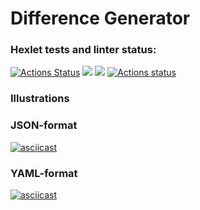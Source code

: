 # Difference Generator

### Hexlet tests and linter status:
[![Actions Status](https://github.com/msouldze/frontend-project-lvl2/workflows/hexlet-check/badge.svg)](https://github.com/msouldze/frontend-project-lvl2/actions) <a href="https://codeclimate.com/github/msouldze/frontend-project-lvl2"><img src="https://api.codeclimate.com/v1/badges/a99a88d28ad37a79dbf6/maintainability" /></a> <a href="https://codeclimate.com/github/msouldze/frontend-project-lvl2/test_coverage"><img src="https://api.codeclimate.com/v1/badges/9b1ef8a3cbc6ea250976/test_coverage" /></a> [![Actions status](https://github.com/msouldze/frontend-project-lvl2/actions/workflows/node.js.yml/badge.svg)](https://github.com/msouldze/frontend-project-lvl2/actions)

### Illustrations

### JSON-format
[![asciicast](https://asciinema.org/a/hc9AWGH3iI0nKEiQ4YaNydS7u.svg)](https://asciinema.org/a/hc9AWGH3iI0nKEiQ4YaNydS7u)

### YAML-format
[![asciicast](https://asciinema.org/a/KWL4gvqNsgA2XDvoAT0FQwpib.svg)](https://asciinema.org/a/KWL4gvqNsgA2XDvoAT0FQwpib)